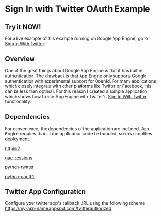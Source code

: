 # Sign In with Twitter OAuth Example #

## Try it NOW! ##

For a live example of this example running on Google App Engine, go to [Sign In With Twitter](https://signinwithtwitter.appspot.com/).

## Overview ##

One of the great things about Google App Engine is that it has builtin authentication. The drawback is that
App Engine only supports Google authentication with experimental support for OpenId. For many applications which
closely integrate with other platforms like Twitter or Facebook, this can be less than optimal. For this reason
I created a sample application which shows how to use App Engine with Twitter's
[Sign In With Twitter](https://dev.twitter.com/docs/auth/sign-in-with-twitter) functionality.

## Dependencies ##

For convenience, the dependencies of the application are included. App Engine requires that all the application
code be bundled, so this simplifies deployment.

[httplib2](http://code.google.com/p/httplib2/)

[gae-sessions](https://github.com/dound/gae-sessions)

[python-twitter](http://code.google.com/p/python-twitter/)

[python-oauth2](https://github.com/simplegeo/python-oauth2)

## Twitter App Configuration ##

Configure your twitter app's callback URL using the following scheme: https://my-app-name.appspot.com/twitterauthorized

